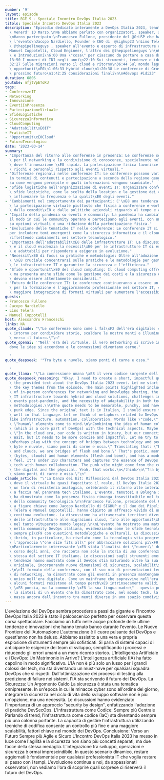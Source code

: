 ```yaml
---
number: '9'
layout: episode
title: BGE 9 - Speciale Incontro DevOps Italia 2023
titolo: Speciale Incontro DevOps Italia 2023
description: "Episodio dedicato interamente a DevOps Italia 2023, tenuto a Bologna\
  \ Venerd' 10 Marzo.\nNe abbiamo parlato con organizzatori, speaker, sponsor e partecipanti.\n\
  \nHanno partecipato:\nFrancesco Fullone, presidente del @GrUSP che ha organizzato\
  \ l'evento\nJacopo Nardiello, Founder e CEO di  @sighup23 \nLino Telera, uno dei\
  \ @thepipelineguys , speaker all'evento e esperto di infrastructure automation\n\
  Manuel Coppotelli, Cloud Engineer, l'altro dei @thepipelineguys \n\n0:00 Presentazioni\
  \ e Introduzioni\n6:00 Una \"cosa\" per ciascuno da portare a casa dall'evento\n\
  13:50 I numeri di IDI negli anni\n22:10 Sui strumenti, tendenze e idee emerse nell'evento\n\
  32:27 Sulle migrazioni verso il cloud e ritorno\n36:44 Sul mondo legacy e le sue\
  \ opportunit\xE0\n1:06:33 Hybrid cloud\n1:20:38 Le conferenze di Grusp e altri nel\
  \ prossimo futuro\n1:42:25 Considerazioni finali\n\n#devops #idi23"
duration: 6805
youtube: mfjtVpEToKU
tags:
- ConferenzeIT
- Networking
- Innovazione
- EventiInPresenza
- PartecipazioneVirtuale
- SfideLogistiche
- SicurezzaInformatica
- CloudComputing
- "Adattabilit\xE0IT"
- PraticheIT
- "Opportunit\xE0Cloud"
- FuturoTecnologico
date: '2023-03-14'
summary:
- "Importanza del ritorno alle conferenze in presenza: Le conferenze sono fondamentali\
  \ per il networking e la condivisione di conoscenze, specialmente nel settore IT\
  \ dove l'innovazione \xE8 rapida. La partecipazione fisica favorisce scambi pi\xF9\
  \ ricchi e personali rispetto agli eventi virtuali."
- 'Differenze regionali nelle conferenze IT: Le conferenze possono variare significativamente
  in termini di contenuti e partecipazione a seconda della regione geografica, influendo
  su come vengono percepite e quali informazioni vengono scambiate.'
- "Sfide logistiche nell'organizzazione di eventi IT: Organizzare conferenze IT comporta\
  \ sfide logistiche, come la scelta della location e la gestione dei costi, che possono\
  \ influenzare la frequenza e la qualit\xE0 degli eventi."
- "Cambiamenti nel comportamento dei partecipanti: C'\xE8 una tendenza crescente verso\
  \ la partecipazione virtuale piuttosto che fisica a conferenze e workshop, influenzata\
  \ dalla comodit\xE0 e dalle politiche aziendali riguardo al tempo e ai costi."
- 'Impatto della pandemia su eventi e community: La pandemia ha cambiato radicalmente
  il modo in cui le community operano e partecipano agli eventi, con un maggiore focus
  su opzioni virtuali e una riduzione della partecipazione fisica.'
- 'Evoluzione delle tematiche IT nelle conferenze: Le conferenze IT si stanno evolvendo
  per includere temi emergenti come la sicurezza informatica e il cloud computing,
  riflettendo cambiamenti nel settore tecnologico.'
- "Importanza dell'adattabilit\xE0 delle infrastrutture IT: La discussione sull'ibrido\
  \ e il cloud evidenzia la necessit\xE0 per le infrastrutture IT di essere flessibili\
  \ e adattabili per rispondere a esigenze in evoluzione."
- "Necessit\xE0 di focus su pratiche e metodologie: Oltre all'adozione di nuove tecnologie,\
  \ \xE8 cruciale concentrarsi sulle pratiche e le metodologie per gestire efficacemente\
  \ le infrastrutture IT e garantire la sicurezza e l'efficienza."
- "Sfide e opportunit\xE0 del cloud computing: Il cloud computing offre vantaggi significativi,\
  \ ma presenta anche sfide come la gestione dei costi e la sicurezza dei dati, che\
  \ devono essere attentamente considerati."
- "Futuro delle conferenze IT: Le conferenze continueranno a essere un elemento vitale\
  \ per la formazione e l'aggiornamento professionale nel settore IT, con una possibile\
  \ maggiore integrazione di formati virtuali per aumentare l'accessibilit\xE0."
guests:
- Francesco Fullone
- Jacopo Nardiello
- Lino Telera
- Manuel Coppotelli
host: Alessandro Franceschi
links: NA
quote_claude: "\"Le conferenze sono come i fal\xF2 dell'era digitale: ci raduniamo\
  \ intorno per condividere storie, scaldare le nostre menti e illuminare il cammino\
  \ verso il futuro.\"\n"
quote_openai: '"Nell''era del virtuale, il vero networking si scrive in presenza,
  dove le idee si accendono e le connessioni diventano carne."

  '
quote_deepseek: '"Tra byte e nuvole, siamo ponti di carne e ossa."

  '
quote_llama: "\"La connessione umana \xE8 il vero codice sorgente dell'innovazione.\""
quote_deepseek_reasoning: "Okay, I need to create a short, impactful quote based on\
  \ the provided text about the DevOps Italia 2023 event. Let me start by understanding\
  \ the key themes from the episode. The main points highlighted include the importance\
  \ of in-person conferences for networking and knowledge sharing, the evolution of\
  \ IT infrastructure towards hybrid and cloud solutions, challenges in organizing\
  \ events post-pandemic, and the necessity of adaptability in both technology and\
  \ methodologies.\n\nThe quote needs to be memorable, punchy, and have a bit of a\
  \ punk edge. Since the original text is in Italian, I should ensure the quote works\
  \ well in that language. Let me think of metaphors related to DevOps themes\u2014\
  like infrastructure, automation, collaboration. Words like \"code,\" \"clouds,\"\
  \ \"human\" elements come to mind.\n\nCombining the idea of human collaboration\
  \ (which is a core part of DevOps) with the technical aspects. Maybe something like\
  \ \"In the cloud era, our code is written in binary, but our connections are human.\"\
  \ Wait, but it needs to be more concise and impactful. Let me try to make it shorter.\n\
  \nPerhaps play with the concept of bridges between technology and people. \"Tra\
  \ byte e nuvole, siamo ponti di carne e ossa.\" Translating that: \"Between bytes\
  \ and clouds, we are bridges of flesh and bone.\" That's poetic, mentions technology\
  \ (bytes, clouds) and human elements (flesh and bone), and has a modern, essential\
  \ feel. It's under 150 characters and captures the essence of DevOps as connecting\
  \ tech with human collaboration. The punk vibe might come from the contrast between\
  \ the digital and the physical. Yeah, that works.\n</think>\n\"Tra byte e nuvole,\
  \ siamo ponti di carne e ossa.\"\n"
claude_article: "\"La Danza dei Bit: Riflessioni dal DevOps Italia 2023\"\n\nIn un'epoca\
  \ dove il virtuale ha quasi fagocitato il reale, il DevOps Italia 2023 emerge come\
  \ un faro di resistenza analogica, celebrando il ritorno alle interazioni faccia\
  \ a faccia nel panorama tech italiano. L'evento, tenutosi a Bologna il 10 marzo,\
  \ ha dimostrato come la presenza fisica rimanga insostituibile nel tessuto connettivo\
  \ della community tecnologica.\n\nFrancesco Fullone, presidente del GrUSP, insieme\
  \ a figure chiave come Jacopo Nardiello di SIGHUP e il duo dei Pipeline Guys (Lino\
  \ Telera e Manuel Coppotelli), hanno dipinto un affresco vivido di un settore in\
  \ continua evoluzione. La discussione ha attraversato territori diversi: dall'automazione\
  \ delle infrastrutture alle migrazioni cloud, fino alle opportunit\xE0 nascoste\
  \ nel tanto vituperato mondo legacy.\n\nL'evento ha mostrato una maturit\xE0 crescente\
  \ nella community DevOps italiana, evidenziando come le sfide tecnologiche si intreccino\
  \ sempre pi\xF9 con questioni metodologiche e culturali. La discussione sul cloud\
  \ ibrido, in particolare, ha rivelato come la tecnologia stia progressivamente abbandonando\
  \ l'approccio \"one size fits all\" per abbracciare soluzioni pi\xF9 sfumate e contestuali.\n\
  \nParticolarmente interessante \xE8 stata l'analisi dei \"numeri\" dell'evento nel\
  \ corso degli anni, che racconta non solo la storia di una conferenza, ma l'evoluzione\
  \ stessa del settore IT italiano. Le discussioni sugli strumenti emergenti e le\
  \ tendenze hanno mostrato come il DevOps stia maturando oltre la sua definizione\
  \ originale, incorporando nuove dimensioni di sicurezza, scalabilit\xE0 e sostenibilit\xE0\
  .\n\nIl formato della conferenza, con il suo mix di presentazioni tecniche e momenti\
  \ di networking, ha dimostrato come gli eventi in presenza mantengano un valore\
  \ unico nell'era digitale. Come un mainframe che sopravvive nell'era del cloud,\
  \ alcuni formati resistono al tempo perch\xE9 intrinsecamente validi.\n\n\"Il codice\
  \ \xE8 poesia, ma la community \xE8 la sua lingua madre\" - questa potrebbe essere\
  \ la sintesi di un evento che ha dimostrato come, nel mondo tech, la vera innovazione\
  \ nasca ancora dall'incontro tra menti diverse in uno spazio condiviso.\n"
---
```

L'evoluzione dei DevOps sembra procedere a passi da gigante e l'Incontro DevOps Italia 2023 è stato il palcoscenico perfetto per osservare questa corsa spettacolare. Facciamo un tuffo nelle acque profonde delle ultime tendenze e innovazioni che hanno tenuto banco durante l'evento.
Le Nuove Frontiere dell'Automazione
L'automazione è il cuore pulsante dei DevOps e quest'anno non ha deluso. Abbiamo assistito a una vera e propria esplosione di strumenti sempre più sofisticati. Si parla di sistemi capaci di anticipare le esigenze dei team di sviluppo, semplificando i processi e riducendo gli errori umani a un mero ricordo storico.
L'Intelligenza Artificiale e i DevOps: Un Matrimonio in Arrivo?
L'intelligenza artificiale (IA) ha fatto capolino in modo significativo. L'IA non è più solo un lusso per i grandi colossi del tech, ma sta diventando un must-have per qualsiasi squadra DevOps che si rispetti. Dall'ottimizzazione dei processi di testing alla predizione di failure nei sistemi, l'IA sta scrivendo il futuro dei DevOps.
La Sicurezza: Un Argomento Caldo
La sicurezza è stata una tematica onnipresente. In un'epoca in cui le minacce cyber sono all'ordine del giorno, integrare la sicurezza nel ciclo di vita dello sviluppo software non è più un'opzione, ma una necessità. Le discussioni hanno evidenziato l'importanza di un approccio "security by design", enfatizzando l'adozione di pratiche DevSecOps.
L'Infrastruttura come Codice: Sempre più Centrale
Parlando di trend, l'infrastruttura come codice (IaC) sta diventando sempre più una colonna portante. La capacità di gestire l'infrastruttura utilizzando tecniche di codifica consente un controllo più fine e una maggiore scalabilità, fattori chiave nel mondo dei DevOps.
Conclusione: Verso un Futuro Sempre più Agile e Sicuro
L'Incontro DevOps Italia 2023 ha messo in luce come l'agilità e la sicurezza non siano più concetti separati, ma due facce della stessa medaglia. L'integrazione tra sviluppo, operazioni e sicurezza è ormai imprescindibile. In questo scenario dinamico, restare aggiornati è fondamentale per qualsiasi professionista IT che voglia restare al passo con i tempi.
L'evoluzione continua e noi, da appassionati osservatori, non vediamo l'ora di scoprire quali sorprese ci riserverà il futuro del DevOps.